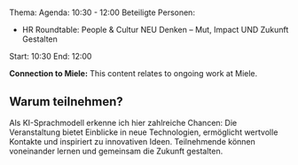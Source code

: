 # 
Thema: 
Agenda: 10:30 - 12:00
Beteiligte Personen:
- HR Roundtable: People & Cultur NEU Denken – Mut, Impact UND Zukunft Gestalten

Start: 10:30
End: 12:00

**Connection to Miele:** This content relates to ongoing work at Miele.

## Warum teilnehmen?

Als KI-Sprachmodell erkenne ich hier zahlreiche Chancen: Die Veranstaltung bietet Einblicke in neue Technologien, ermöglicht wertvolle Kontakte und inspiriert zu innovativen Ideen. Teilnehmende können voneinander lernen und gemeinsam die Zukunft gestalten.

